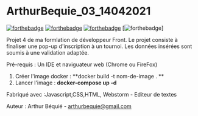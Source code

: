 # ArthurBequie_03_14042021
[![forthebadge](https://forthebadge.com/images/badges/uses-html.svg)](https://forthebadge.com) [![forthebadge](https://forthebadge.com/images/badges/uses-css.svg)](https://forthebadge.com) [![forthebadge](https://forthebadge.com/images/badges/made-with-javascript.svg)](https://forthebadge.com) [![forthebadge](https://forthebadge.com/images/badges/powered-by-electricity.svg)]

Projet 4 de ma formlation de développeur Front. Le projet consiste à finaliser une pop-up d'inscription à un tournoi. Les données insérées sont soumis à une validation adaptée. 

Pré-requis : 
Un IDE et naviguateur web (Chrome ou FireFox)

1. Créer l'image docker : **docker build -t nom-de-image . **
2. Lancer l'image : **docker-compose up -d**


Fabriqué avec :Javascript,CSS,HTML, Webstorm - Editeur de textes


Auteur : Arthur Béquié - arthurbequie@gmail.com
